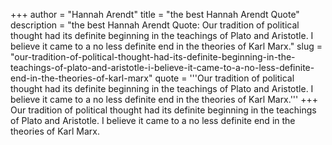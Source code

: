 +++
author = "Hannah Arendt"
title = "the best Hannah Arendt Quote"
description = "the best Hannah Arendt Quote: Our tradition of political thought had its definite beginning in the teachings of Plato and Aristotle. I believe it came to a no less definite end in the theories of Karl Marx."
slug = "our-tradition-of-political-thought-had-its-definite-beginning-in-the-teachings-of-plato-and-aristotle-i-believe-it-came-to-a-no-less-definite-end-in-the-theories-of-karl-marx"
quote = '''Our tradition of political thought had its definite beginning in the teachings of Plato and Aristotle. I believe it came to a no less definite end in the theories of Karl Marx.'''
+++
Our tradition of political thought had its definite beginning in the teachings of Plato and Aristotle. I believe it came to a no less definite end in the theories of Karl Marx.
